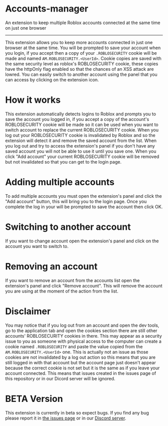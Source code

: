 # Accounts-manager
An extension to keep multiple Roblox accounts connected at the same time on just one browser

<hr>

This extension allows you to keep more accounts connected in just one browser at the same time. You will be prompted to save your account when you login, if you accept then a copy of your `.ROBLOSECURITY` cookie will be made and named `AM.ROBLOSECURITY.<UserId>`. Cookie copies are saved with the same security level as roblox's ROBLOSECURITY cookie, these copies have the httpOnly flag enabled so that the chances of an XSS attack are lowred.
You can easily switch to another account using the panel that you can access by clicking on the extension icon.

# How it works

This extension automatically detects logins to Roblox and prompts you to save the account you logged in, if you accept a copy of the account's ROBLOSECURITY cookie will be made so it can be used when you want to switch account to replace the current ROBLOSECURITY cookie.
When you log out your ROBLOSECURITY cookie is invalidated by Roblox and so the extension will detect it and remove the saved account from the list. When you log out and try to access the extension's panel if you don't have any saved account you will not be able to use it until you save one.
When you click "Add account" your current ROBLOSECURITY cookie will be removed but not invalidated so that you can get to the login page.

# Adding multiple accounts

To add multiple accounts you must open the extension's panel and click the "Add account" button, this will bring you to the login page. Once you complete the log in your will be prompted to save the account then click OK.

# Switching to another account

If you want to change account open the extension's panel and click on the account you want to switch to.

# Removing an account

If you want to remove an account from the accounts list open the extension's panel and click "Remove account". This will remove the account you are using at the moment of the action from the list.

# Disclaimer

You may notice that if you log out from an account and open the dev tools, go to the application tab and open the cookies section there are still other accounts' ROBLOSECURITY cookies in there. This may appear as a security issue to you as someone with physical access to the computer can create a cookie named `.ROBLOSECURITY` and paste the value copied from the `AM.ROBLOSECURITY.<UserId>` one. This is actually not an issue as those cookies are not invalidated by a log out action so this means that you  are still logged in with that account but the account page just doesn't appear because the correct cookie is not set but it is the same as if you leave your account connected.
This means that issues created in the issues page of this repository or in our Dicord server will be ignored.

# BETA Version

This extension is currently in beta so expect bugs. If you find any bug please report it in [the issues page](https://github.com/iKingNinja/Accounts-manager/issues) or in our [Discord server](https://discord.gg/v2Y83Numgf).
